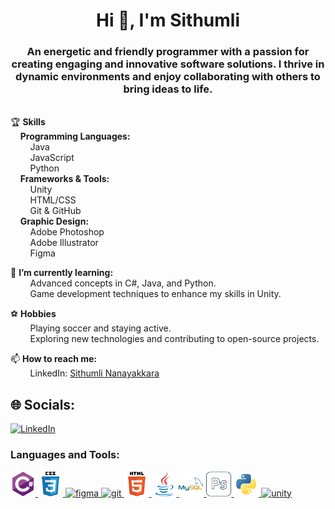 <h1 align="center">Hi 👋, I'm Sithumli</h1>
<h3 align="center">An energetic and friendly programmer with a passion for creating engaging and innovative software solutions. I thrive in dynamic environments and enjoy collaborating with others to bring ideas to life.</h3>

<br>🏆 **Skills**<br>
&nbsp;&nbsp;&nbsp;&nbsp;**Programming Languages:**<br>
&nbsp;&nbsp;&nbsp;&nbsp;&nbsp;&nbsp;&nbsp;&nbsp;Java<br>
&nbsp;&nbsp;&nbsp;&nbsp;&nbsp;&nbsp;&nbsp;&nbsp;JavaScript<br>
&nbsp;&nbsp;&nbsp;&nbsp;&nbsp;&nbsp;&nbsp;&nbsp;Python<br>
&nbsp;&nbsp;&nbsp;&nbsp;**Frameworks & Tools:**<br>
&nbsp;&nbsp;&nbsp;&nbsp;&nbsp;&nbsp;&nbsp;&nbsp;Unity<br>
&nbsp;&nbsp;&nbsp;&nbsp;&nbsp;&nbsp;&nbsp;&nbsp;HTML/CSS<br>
&nbsp;&nbsp;&nbsp;&nbsp;&nbsp;&nbsp;&nbsp;&nbsp;Git & GitHub<br>
&nbsp;&nbsp;&nbsp;&nbsp;**Graphic Design:**<br>
&nbsp;&nbsp;&nbsp;&nbsp;&nbsp;&nbsp;&nbsp;&nbsp;Adobe Photoshop<br>
&nbsp;&nbsp;&nbsp;&nbsp;&nbsp;&nbsp;&nbsp;&nbsp;Adobe Illustrator<br>
&nbsp;&nbsp;&nbsp;&nbsp;&nbsp;&nbsp;&nbsp;&nbsp;Figma<br>

🌱 **I’m currently learning:**<br>
&nbsp;&nbsp;&nbsp;&nbsp;&nbsp;&nbsp;&nbsp;&nbsp;Advanced concepts in C#, Java, and Python.<br>
&nbsp;&nbsp;&nbsp;&nbsp;&nbsp;&nbsp;&nbsp;&nbsp;Game development techniques to enhance my skills in Unity.<br>

⚽ **Hobbies**<br>
&nbsp;&nbsp;&nbsp;&nbsp;&nbsp;&nbsp;&nbsp;&nbsp;Playing soccer and staying active.<br>
&nbsp;&nbsp;&nbsp;&nbsp;&nbsp;&nbsp;&nbsp;&nbsp;Exploring new technologies and contributing to open-source projects.<br>

📫 **How to reach me:**<br>
&nbsp;&nbsp;&nbsp;&nbsp;&nbsp;&nbsp;&nbsp;&nbsp;LinkedIn: [Sithumli Nanayakkara](https://www.linkedin.com/in/sithumli-nanayakkara-228486311/)

## 🌐 Socials:
[![LinkedIn](https://img.shields.io/badge/LinkedIn-%230077B5.svg?logo=linkedin&logoColor=white)](https://www.linkedin.com/in/sithumli-nanayakkara-228486311/) 

<h3 align="left">Languages and Tools:</h3>
<p align="left"> 
    <a href="https://www.w3schools.com/cs/" target="_blank" rel="noreferrer"> <img src="https://raw.githubusercontent.com/devicons/devicon/master/icons/csharp/csharp-original.svg" alt="csharp" width="40" height="40"/> </a> 
    <a href="https://www.w3schools.com/css/" target="_blank" rel="noreferrer"> <img src="https://raw.githubusercontent.com/devicons/devicon/master/icons/css3/css3-original-wordmark.svg" alt="css3" width="40" height="40"/> </a> 
    <a href="https://www.figma.com/" target="_blank" rel="noreferrer"> <img src="https://www.vectorlogo.zone/logos/figma/figma-icon.svg" alt="figma" width="40" height="40"/> </a> 
    <a href="https://git-scm.com/" target="_blank" rel="noreferrer"> <img src="https://www.vectorlogo.zone/logos/git-scm/git-scm-icon.svg" alt="git" width="40" height="40"/> </a> 
    <a href="https://www.w3.org/html/" target="_blank" rel="noreferrer"> <img src="https://raw.githubusercontent.com/devicons/devicon/master/icons/html5/html5-original-wordmark.svg" alt="html5" width="40" height="40"/> </a> 
    <a href="https://www.java.com" target="_blank" rel="noreferrer"> <img src="https://raw.githubusercontent.com/devicons/devicon/master/icons/java/java-original.svg" alt="java" width="40" height="40"/> </a> 
    <a href="https://www.mysql.com/" target="_blank" rel="noreferrer"> <img src="https://raw.githubusercontent.com/devicons/devicon/master/icons/mysql/mysql-original-wordmark.svg" alt="mysql" width="40" height="40"/> </a> 
    <a href="https://www.photoshop.com/en" target="_blank" rel="noreferrer"> <img src="https://raw.githubusercontent.com/devicons/devicon/master/icons/photoshop/photoshop-line.svg" alt="photoshop" width="40" height="40"/> </a> 
    <a href="https://www.python.org" target="_blank" rel="noreferrer"> <img src="https://raw.githubusercontent.com/devicons/devicon/master/icons/python/python-original.svg" alt="python" width="40" height="40"/> </a> 
    <a href="https://unity.com/" target="_blank" rel="noreferrer"> <img src="https://www.vectorlogo.zone/logos/unity3d/unity3d-icon.svg" alt="unity" width="40" height="40"/> </a> 
</p>
